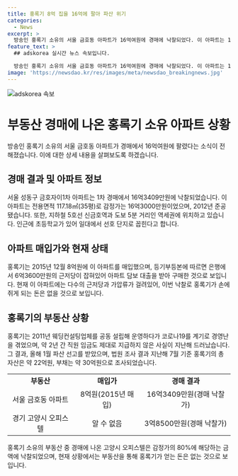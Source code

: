 ```yaml
---
title: 홍록기 8억 집을 16억에 팔아 파산 위기
categories:
  - News
excerpt: >
  방송인 홍록기 소유의 서울 금호동 아파트가 16억여원에 경매에 낙찰되었다. 이 아파트는 117.18㎡로 감정가는 16억3000만원이었으며, 현재 다수의 근저당과 가압류가 있어 홍록기가 손에 쥐게 되는 돈은 없다. 홍록기는 과거 웨딩컨설팅업체를 운영하다가 경영난을 겪었고, 총 자산은 22억원, 부채는 30억원이다.
feature_text: >
  ## adskorea 실시간 뉴스 속보입니다.

  방송인 홍록기 소유의 서울 금호동 아파트가 16억여원에 경매에 낙찰되었다. 이 아파트는 117.18㎡로 감정가는 16억3000만원이었으며, 현재 다수의 근저당과 가압류가 있어 홍록기가 손에 쥐게 되는 돈은 없다. 홍록기는 과거 웨딩컨설팅업체를 운영하다가 경영난을 겪었고, 총 자산은 22억원, 부채는 30억원이다.
image: 'https://newsdao.kr/res/images/meta/newsdao_breakingnews.jpg'
---
```


<p><img src="https://newsdao.kr/res/images/meta/newsdao_breakingnews.jpg" alt="adskorea 속보" /></p>

<h1 data-ke-size="size26">부동산 경매에 나온 홍록기 소유 아파트 상황</h1>

<p data-ke-size="size16">방송인 홍록기 소유의 서울 금호동 아파트가 경매에서 16억여원에 팔렸다는 소식이 전해졌습니다. 이에 대한 상세 내용을 살펴보도록 하겠습니다.</p>

<h2 data-ke-size="size24">경매 결과 및 아파트 정보</h2>

<p data-ke-size="size16">서울 성동구 금호자이1차 아파트는 1차 경매에서 16억3409만원에 낙찰되었습니다. 이 아파트는 전용면적 117.18㎡(35평)로 감정가는 16억3000만원이었으며, 2012년 준공됐습니다. 또한, 지하철 5호선 신금호역과 도보 5분 거리인 역세권에 위치하고 있습니다. 인근에 초등학교가 있어 일대에서 선호 단지로 꼽힌다고 합니다.</p>

<h2 data-ke-size="size24">아파트 매입가와 현재 상태</h2>

<p data-ke-size="size16">홍록기는 2015년 12월 8억원에 이 아파트를 매입했으며, 등기부등본에 따르면 은행에서 6억3600만원의 근저당이 잡혀있어 아파트 담보 대출을 받아 구매한 것으로 보입니다. 현재 이 아파트에는 다수의 근저당과 가압류가 걸려있어, 이번 낙찰로 홍록기가 손에 쥐게 되는 돈은 없을 것으로 보입니다.</p>

<h2 data-ke-size="size24">홍록기의 부동산 상황</h2>

<p data-ke-size="size16">홍록기는 2011년 웨딩컨설팅업체를 공동 설립해 운영하다가 코로나19를 계기로 경영난을 겪었으며, 약 2년 간 직원 임금도 제대로 지급하지 않은 사실이 지난해 드러났습니다. 그 결과, 올해 1월 파산 선고를 받았으며, 법원 조사 결과 지난해 7월 기준 홍록기의 총 자산은 약 22억원, 부채는 약 30억원으로 조사되었습니다.</p>

<table>
    <tr>
        <td style="text-align: center; height: 17px;"><b>부동산</b></td>
        <td style="text-align: center; height: 17px;"><b>매입가</b></td>
        <td style="text-align: center; height: 17px;"><b>경매 결과</b></td>
    </tr>
    <tr>
        <td style="text-align: center; height: 17px;">서울 금호동 아파트</td>
        <td style="text-align: center; height: 17px;">8억원(2015년 매입)</td>
        <td style="text-align: center; height: 17px;">16억3409만원(경매 낙찰가)</td>
    </tr>
    <tr>
        <td style="text-align: center; height: 17px;">경기 고양시 오피스텔</td>
        <td style="text-align: center; height: 17px;">알 수 없음</td>
        <td style="text-align: center; height: 17px;">3억8500만원(경매 낙찰가)</td>
    </tr>
</table>

<p data-ke-size="size16">홍록기 소유의 부동산 중 경매에 나온 고양시 오피스텔은 감정가의 80%에 해당하는 금액에 낙찰되었으며, 현재 상황에서는 부동산을 통해 홍록기가 얻는 돈은 없는 것으로 보입니다.</p>

